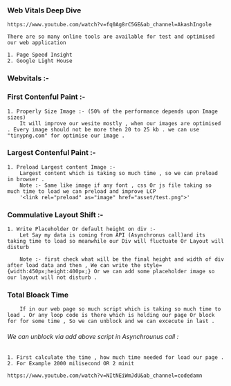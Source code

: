 ### Web Vitals Deep Dive 
    https://www.youtube.com/watch?v=fq0Ag8rC5GE&ab_channel=AkashIngole

    There are so many online tools are available for test and optimised our web application 

    1. Page Speed Insight 
    2. Google Light House 
### Webvitals :-
   ### First Contenful Paint :- 
    1. Properly Size Image :- (50% of the performance depends upon Image sizes)
        It will improve our wesite mostly , when our images are optimised . Every image should not be more then 20 to 25 kb . we can use "tinypng.com" for optimise our image . 
   ### Largest Contenful Paint :- 
    1. Preload Largest content Image :- 
        Largest content which is taking so much time , so we can preload in browser .
        Note :- Same like image if any font , css Or js file taking so much time to load we can preload and improve LCP 
        '<link rel="preload" as="image" href="asset/test.png">'
   ### Commulative Layout Shift :- 
    1. Write Placeholder Or default height on div :- 
        Let Say my data is coming from API (Asynchronus call)and its taking time to load so meanwhile our Div will fluctuate Or Layout will disturb 

        Note :- first check what will be the final height and width of div after load data and then , We can write the style={width:450px;height:400px;} Or we can add some placeholder image so our layout will not disturb . 
   ### Total Bloack Time 
        If in our web page so much script which is taking so much time to load . Or any loop code is there which is holding our page Or block for for some time , So we can unblock and we can excecute in last .

   <script> 
    for(let i=0;i<100000;i++){
        console.log(i)
    }
   </script>

   ###### We can unblock via add above script in Asynchrounus call : 
    1. First calculate the time , how much time needed for load our page .
    2. For Example 2000 milisecond OR 2 minit 

   <script>
   setTimeout(()=>{
        for(let i=0;i<100000;i++){
            console.log(i)
        }
   },2000) 

   
    
   </script>




    https://www.youtube.com/watch?v=NItNEiWmJdU&ab_channel=codedamn